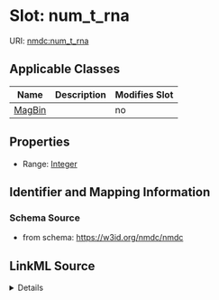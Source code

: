 # Slot: num_t_rna

URI: [nmdc:num_t_rna](https://w3id.org/nmdc/num_t_rna)



<!-- no inheritance hierarchy -->




## Applicable Classes

| Name | Description | Modifies Slot |
| --- | --- | --- |
[MagBin](MagBin.md) |  |  no  |







## Properties

* Range: [Integer](Integer.md)





## Identifier and Mapping Information







### Schema Source


* from schema: https://w3id.org/nmdc/nmdc




## LinkML Source

<details>
```yaml
name: num_t_rna
from_schema: https://w3id.org/nmdc/nmdc
rank: 1000
alias: num_t_rna
domain_of:
- MagBin
range: integer

```
</details>